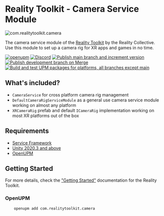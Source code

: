 # Reality Toolkit - Camera Service Module

![com.realitytoolkit.camera](https://user-images.githubusercontent.com/9565734/222917131-e791d0e1-ac7a-4828-b330-0a1c76e28ef3.png)

The camera service module of the [Reality Toolkit](https://www.realitytoolkit.io/) by the Reality Collective. Use this module to set up a camera rig for XR apps and games in no time.

[![openupm](https://img.shields.io/npm/v/com.realitytoolkit.camera?label=openupm&registry_uri=https://package.openupm.com)](https://openupm.com/packages/com.realitytoolkit.camera/) [![Discord](https://img.shields.io/discord/597064584980987924.svg?label=&logo=discord&logoColor=ffffff&color=7389D8&labelColor=6A7EC2)](https://discord.gg/hF7TtRCFmB)
[![Publish main branch and increment version](https://github.com/realitycollective/com.realitytoolkit.camera/actions/workflows/main-publish.yml/badge.svg)](https://github.com/realitycollective/com.realitytoolkit.camera/actions/workflows/main-publish.yml)
[![Publish development branch on Merge](https://github.com/realitycollective/com.realitytoolkit.camera/actions/workflows/development-publish.yml/badge.svg)](https://github.com/realitycollective/com.realitytoolkit.camera/actions/workflows/development-publish.yml)
[![Build and test UPM packages for platforms, all branches except main](https://github.com/realitycollective/com.realitytoolkit.camera/actions/workflows/development-buildandtestupmrelease.yml/badge.svg)](https://github.com/realitycollective/com.realitytoolkit.camera/actions/workflows/development-buildandtestupmrelease.yml)

## What's included?

- `CameraService` for cross platform camera rig management
- `DefaultCameraRigServiceModule` as a general use camera service module working on almost any platform
- `XRCameraRig` prefab and default `ICameraRig` implementation working on most XR platforms out of the box

## Requirements

- [Service Framework](https://github.com/realitycollective/com.realitycollective.service-framework)
- [Unity 2020.3 and above](https://unity.com/)
- [OpenUPM](https://openupm.com/docs/)

## Getting Started

For more details, check the ["Getting Started"](https://www.realitytoolkit.io/) documentation for the Reality Toolkit.

### OpenUPM

```text
    openupm add com.realitytoolkit.camera
```
